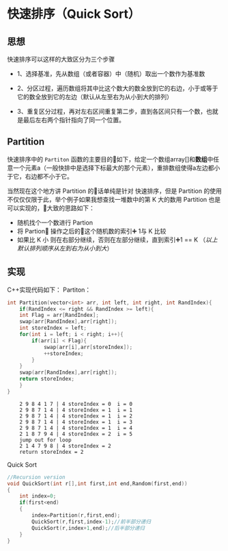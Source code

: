 # 快速排序（Quick Sort）

## 思想

快速排序可以这样的大致区分为三个步骤

- 1、选择基准，先从数组（或者容器）中（随机）取出一个数作为基准数

- 2、分区过程，遍历数组将其中比这个数大的数全放到它的右边，小于或等于它的数全放到它的左边（默认从左至右为从小到大的排列）

- 3、重复区分过程，再对左右区间重复第二步，直到各区间只有一个数，也就是最后左右两个指针指向了同一个位置。

## Partition
快速排序中的 `Partiton` 函数的主要目的如下，给定一个数组array[]和**数组**中任意一个元素a（一般快排中是选择下标最大的那个元素），重排数组使得a左边都小于它，右边都不小于它。


当然现在这个地方讲 Partition 的话单纯是针对 快速排序，但是 Partition 的使用不仅仅仅限于此，举个例子如果我想查找一堆数中的第 K 大的数用 Partition 也是可以实现的，大致的思路如下：
- 随机找个一个数进行 Partion
- 将 Partion 操作之后的这个随机数的索引➕ 1与 K 比较
- 如果比 K 小 则在右部分继续，否则在左部分继续，直到索引➕1 == K
（*以上默认排列顺序从左到右为从小到大*）
## 实现
C++实现代码如下：
Partiton：

```c++
int Partition(vector<int> arr, int left, int right, int RandIndex){
    if(RandIndex <= right && RandIndex >= left){
    int Flag = arr[RandIndex];
    swap(arr[RandIndex],arr[right]);
    int storeIndex = left;
    for(int i = left; i < right; i++){
        if(arr[i] < Flag){
            swap(arr[i],arr[storeIndex]);
            ++storeIndex;
        }
    }
    swap(arr[RandIndex],arr[right]);
    return storeIndex;
    }
}
```

```
    2 9 8 4 1 7 | 4 storeIndex = 0  i = 0
    2 9 8 7 1 4 | 4 storeIndex = 1  i = 1
    2 9 8 7 1 4 | 4 storeIndex = 1  i = 2
    2 9 8 7 1 4 | 4 storeIndex = 1  i = 3
    2 9 8 7 1 4 | 4 storeIndex = 1  i = 4
    2 1 8 7 9 4 | 4 storeIndex = 2  i = 5
    jump out for loop
    2 1 4 7 9 8 | 4 storeIndex = 2
    return storeIndex = 2
```

Quick Sort

```c++
//Recursion version
void QuickSort(int r[],int first,int end,Random(first,end))
{
	int index=0;
	if(first<end)
	{
		index=Partition(r,first,end);
		QuickSort(r,first,index-1);//前半部分递归
		QuickSort(r,index+1,end);//后半部分递归
	}
}
```
